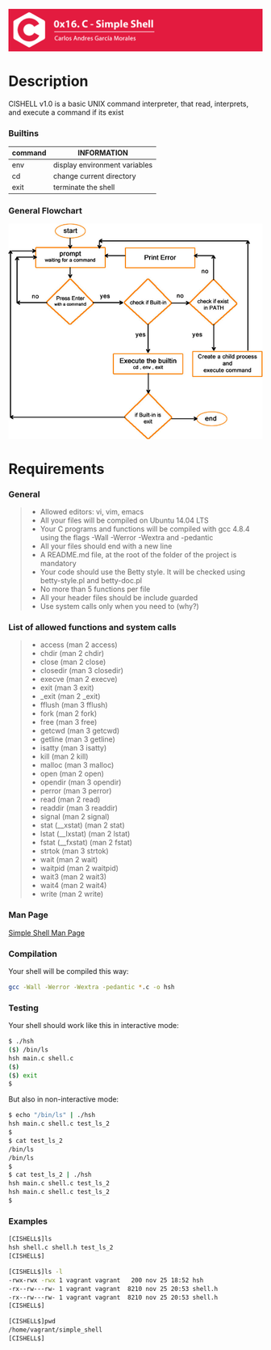 ![](Top.png)

# Description
CISHELL v1.0 is a basic UNIX command interpreter, that read, interprets, and execute a command if its exist

### Builtins
|command | INFORMATION |
| ------ | ------ |
| env | display environment variables |
| cd | change current directory |
| exit | terminate the shell |

### General Flowchart
![Flowchartshell](flowcharshell.jpg)

# Requirements

### General
> - Allowed editors: vi, vim, emacs
> - All your files will be compiled on Ubuntu 14.04 LTS
> - Your C programs and functions will be compiled with gcc 4.8.4 using the flags -Wall -Werror -Wextra and -pedantic
> - All your files should end with a new line
> - A README.md file, at the root of the folder of the project is mandatory
> - Your code should use the Betty style. It will be checked using betty-style.pl and betty-doc.pl
> - No more than 5 functions per file
> - All your header files should be include guarded
> - Use system calls only when you need to (why?)

### List of allowed functions and system calls

> - access (man 2 access)
> - chdir (man 2 chdir)
> - close (man 2 close)
> - closedir (man 3 closedir)
> - execve (man 2 execve)
> - exit (man 3 exit)
> - _exit (man 2 _exit)
> - fflush (man 3 fflush)
> - fork (man 2 fork)
> - free (man 3 free)
> - getcwd (man 3 getcwd)
> - getline (man 3 getline)
> - isatty (man 3 isatty)
> - kill (man 2 kill)
> - malloc (man 3 malloc)
> - open (man 2 open)
> - opendir (man 3 opendir)
> - perror (man 3 perror)
> - read (man 2 read)
> - readdir (man 3 readdir)
> - signal (man 2 signal)
> - stat (__xstat) (man 2 stat)
> - lstat (__lxstat) (man 2 lstat)
> - fstat (__fxstat) (man 2 fstat)
> - strtok (man 3 strtok)
> - wait (man 2 wait)
> - waitpid (man 2 waitpid)
> - wait3 (man 2 wait3)
> - wait4 (man 2 wait4)
> - write (man 2 write)

### Man Page

[Simple Shell Man Page](man_1_simple_shell/)

### Compilation

Your shell will be compiled this way:

```sh
gcc -Wall -Werror -Wextra -pedantic *.c -o hsh
```

### Testing

Your shell should work like this in interactive mode:

```sh
$ ./hsh
($) /bin/ls
hsh main.c shell.c
($)
($) exit
$
```

But also in non-interactive mode:

```sh
$ echo "/bin/ls" | ./hsh
hsh main.c shell.c test_ls_2
$
$ cat test_ls_2
/bin/ls
/bin/ls
$
$ cat test_ls_2 | ./hsh
hsh main.c shell.c test_ls_2
hsh main.c shell.c test_ls_2
$
```

### Examples
```sh
[CISHELL$]ls
hsh shell.c shell.h test_ls_2
[CISHELL$]
```

```sh
[CISHELL$]ls -l
-rwx-rwx -rwx 1 vagrant vagrant   200 nov 25 18:52 hsh
-rx--rw---rw- 1 vagrant vagrant  8210 nov 25 20:53 shell.h
-rx--rw---rw- 1 vagrant vagrant  8210 nov 25 20:53 shell.h
[CISHELL$]
```

```sh
[CISHELL$]pwd
/home/vagrant/simple_shell
[CISHELL$]
```
